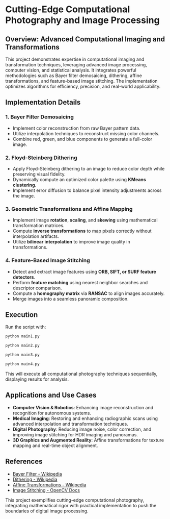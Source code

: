# Cutting-Edge Computational Photography and Image Processing

## Overview: Advanced Computational Imaging and Transformations

This project demonstrates expertise in computational imaging and transformation techniques, leveraging advanced image processing, computer vision, and statistical analysis. It integrates powerful methodologies such as Bayer filter demosaicing, dithering, affine transformations, and feature-based image stitching. The implementation optimizes algorithms for efficiency, precision, and real-world applicability.

## Implementation Details

### 1. Bayer Filter Demosaicing
- Implement color reconstruction from raw Bayer pattern data.
- Utilize interpolation techniques to reconstruct missing color channels.
- Combine red, green, and blue components to generate a full-color image.

### 2. Floyd-Steinberg Dithering
- Apply Floyd-Steinberg dithering to an image to reduce color depth while preserving visual fidelity.
- Dynamically compute an optimized color palette using **KMeans clustering**.
- Implement error diffusion to balance pixel intensity adjustments across the image.

### 3. Geometric Transformations and Affine Mapping
- Implement image **rotation**, **scaling**, and **skewing** using mathematical transformation matrices.
- Compute **inverse transformations** to map pixels correctly without interpolation artifacts.
- Utilize **bilinear interpolation** to improve image quality in transformations.

### 4. Feature-Based Image Stitching
- Detect and extract image features using **ORB, SIFT, or SURF feature detectors**.
- Perform **feature matching** using nearest neighbor searches and descriptor comparison.
- Compute a **homography matrix** via **RANSAC** to align images accurately.
- Merge images into a seamless panoramic composition.

## Execution

Run the script with:
```bash
python main1.py
```
```bash
python main2.py
```
```bash
python main3.py
```
```bash
python main4.py
```
This will execute all computational photography techniques sequentially, displaying results for analysis.

## Applications and Use Cases

- **Computer Vision & Robotics**: Enhancing image reconstruction and recognition for autonomous systems.
- **Medical Imaging**: Restoring and enhancing radiographic scans using advanced interpolation and transformation techniques.
- **Digital Photography**: Reducing image noise, color correction, and improving image stitching for HDR imaging and panoramas.
- **3D Graphics and Augmented Reality**: Affine transformations for texture mapping and real-time object alignment.

## References

- [Bayer Filter - Wikipedia](https://en.wikipedia.org/wiki/Bayer_filter)
- [Dithering - Wikipedia](https://en.wikipedia.org/wiki/Dither)
- [Affine Transformations - Wikipedia](https://en.wikipedia.org/wiki/Affine_transformation)
- [Image Stitching - OpenCV Docs](https://docs.opencv.org/master/d8/d19/tutorial_stitcher.html)

This project exemplifies cutting-edge computational photography, integrating mathematical rigor with practical implementation to push the boundaries of digital image processing.

